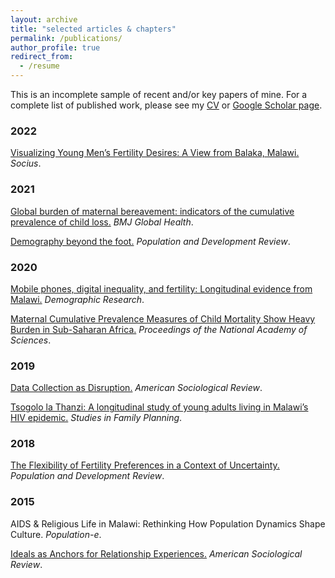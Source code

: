 ```yaml
---
layout: archive
title: "selected articles & chapters"
permalink: /publications/
author_profile: true
redirect_from:
  - /resume
---
```

This is an incomplete sample of recent and/or key papers of mine. For a complete list of published work, please see my [CV](/cv/) or [Google Scholar page](https://scholar.google.com/citations?user=iM-9fg4AAAAJ&hl=en).

### 2022
[Visualizing Young Men’s Fertility Desires: A View from Balaka, Malawi.](https://doi.10.1177/23780231221094752) *Socius*. 



### 2021
[Global burden of maternal bereavement: indicators of the cumulative prevalence of child loss.](https://gh.bmj.com/content/6/4/e004837.abstract) *BMJ Global Health*.

[Demography beyond the foot.](https://bit.ly/3vjfMtD) *Population and Development Review*.

### 2020
[Mobile phones, digital inequality, and fertility: Longitudinal evidence from Malawi.](https://www.demographic-research.org/volumes/vol42/37/default.htm) *Demographic Research*.

[Maternal Cumulative Prevalence Measures of Child Mortality Show Heavy Burden in Sub-Saharan Africa.](https://doi.org/10.1073/pnas.1907343117) *Proceedings of the National Academy of Sciences*. 

### 2019
[Data Collection as Disruption.](https://journals.sagepub.com/doi/abs/10.1177/0003122419859574?journalCode=asra) *American Sociological Review*.

[Tsogolo la Thanzi: A longitudinal study of young adults living in Malawi’s HIV epidemic.](https://onlinelibrary.wiley.com/doi/10.1111/sifp.12080) *Studies in Family Planning*.

### 2018
[The Flexibility of Fertility Preferences in a Context of Uncertainty.](https://onlinelibrary.wiley.com/doi/full/10.1111/padr.12114) *Population and Development Review*.

### 2015
AIDS & Religious Life in Malawi: Rethinking How Population Dynamics Shape Culture. *Population-e*.

[Ideals as Anchors for Relationship Experiences.](http://asr.sagepub.com/content/80/3/496.short) *American Sociological Review*.
